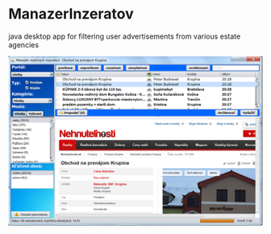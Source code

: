 # ManazerInzeratov
java desktop app for filtering user advertisements from various estate agencies


![example image](manazer.png "An exemplary image")